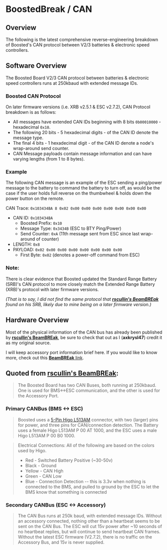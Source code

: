# BoostedBreak / CAN
## Overview
The following is the latest comprehensive reverse-engineering breakdown of Boosted's CAN protocol between V2/3 batteries & electronic speed controllers.

## Software Overview
The Boosted Board V2/3 CAN protocol between batteries & electronic speed controllers runs at 250kbaud with extended message IDs.

### Boosted CAN Protocol
On later firmware versions (i.e. XRB v2.5.1 & ESC v2.7.2), CAN Protocol breakdown is as follows:
* All messages have extended CAN IDs beginning with 8 bits `0b00010000` - hexadecimal `0x10`.
* The following 20 bits - 5 hexadecimal digits - of the CAN ID denote the message type.  
* The final 4 bits - 1 hexadecimal digit - of the CAN ID denote a node's wrap-around send counter.
* CAN Message payloads contain message information and can have varying lengths (from 1 to 8 bytes).

### Example
The following CAN message is an example of the ESC sending a ping/power message to the battery to command the battery to turn off, as would be the case if the user holds full reverse on the thumbwheel & holds down the power button on the remote.

CAN Trace: `0x103434BA 8 0x02 0x00 0x00 0x00 0x00 0x00 0x00 0x00`
* CAN ID: `0x103434BA`
  * Boosted Prefix: `0x10`
  * Message Type: `0x3434B` (ESC to BTY Ping/Power)
  * Send Counter: `0xA` (11th message sent from ESC since last wrap-around of counter)
* LENGTH: `0x8`
* PAYLOAD: `0x02 0x00 0x00 0x00 0x00 0x00 0x00 0x00`
  * First Byte: `0x02` (denotes a power-off command from ESC)


### Note:
There is clear evidence that Boosted updated the Standard Range Battery (SRB)'s CAN protocol to more closely match the Extended Range Battery (XRB)'s protocol with later firmware versions. 

_(That is to say, I did not find the same protocol that [__rscullin's BeamBREak__](https://beambreak.org/) found on his SRB, likely due to mine being on a later firmware version.)_

## Hardware Overview
Most of the physical information of the CAN bus has already been published by [__rscullin's BeamBREak__](https://beambreak.org/), be sure to check that out as I (__axkrysl47__) credit it as my original source.

I will keep accessory port information brief here. If you would like to know more, check out this [__BeamBREak__ link](https://github.com/rscullin/beambreak/tree/master/Accessory).

## Quoted from [__rscullin's BeamBREak__](https://beambreak.org/):

> The Boosted Board has two CAN Buses, both running at 250kbaud. One is used for BMS<->ESC communication, and the other is used for the Accessory Port.

### Primary CANBus (BMS <-> ESC)
> Boosted uses a [5-Pin Higo L513AM](https://www.higoconnector.com/products/l313am-p-00-ar-1000/LK99K#title) connector, with two (larger) pins for power, and three pins for CAN/connection detection. The Battery uses a female Higo L513AM P 00 AT 1000, and the ESC uses a male Higo L513AM P 00 B0 1000.

> Electrical Connections: 
> All of the following are based on the colors used by Higo.
> * Red - Switched Battery Positive (~30-50v)
> * Black - Ground
> * Yellow - CAN High
> * Green - CAN Low
> * Blue - Connection Detection -- this is 3.3v when nothing is connected to the BMS, and pulled to ground by the ESC to let the BMS know that something is connected

### Secondary CANBus (ESC <-> Accessory)
> The CAN Bus runs at 250k baud, with extended message IDs. Without an accessory connected, nothing other than a heartbeat seems to be sent on the CAN Bus. The ESC will cut 15v power after ~10 seconds of no heartbeat replies, but will continue to send heartbeat CAN frames. Without the latest ESC firmware (V2.7.2), there is no traffic on the Accessory Bus, and 15v is never supplied.

